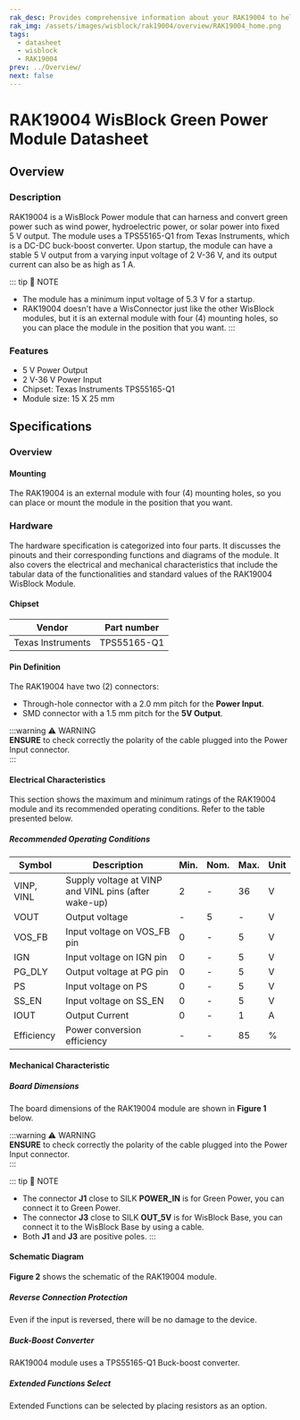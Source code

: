 ```yaml
---
rak_desc: Provides comprehensive information about your RAK19004 to help you use it. This information includes technical specifications, characteristics, and requirements, and it also discusses the device components.
rak_img: /assets/images/wisblock/rak19004/overview/RAK19004_home.png
tags:
  - datasheet
  - wisblock
  - RAK19004
prev: ../Overview/
next: false
---
```


# RAK19004 WisBlock Green Power Module Datasheet

## Overview

### Description

RAK19004 is a WisBlock Power module that can harness and convert green power such as wind power, hydroelectric power, or solar power into fixed 5&nbsp;V output. The module uses a TPS55165-Q1 from Texas Instruments, which is a DC-DC buck-boost converter. Upon startup, the module can have a stable 5&nbsp;V output from a varying input voltage of 2&nbsp;V-36&nbsp;V, and its output current can also be as high as 1&nbsp;A.

::: tip 📝 NOTE
- The module has a minimum input voltage of 5.3&nbsp;V for a startup.
- RAK19004 doesn't have a WisConnector just like the other WisBlock modules, but it is an external module with four (4) mounting holes, so you can place the module in the position that you want.
::: 

### Features

- 5&nbsp;V Power Output
- 2&nbsp;V-36&nbsp;V Power Input
- Chipset: Texas Instruments TPS55165-Q1
- Module size: 15 X 25&nbsp;mm

## Specifications

### Overview

#### Mounting

The RAK19004 is an external module with four (4) mounting holes, so you can place or mount the module in the position that you want.

### Hardware

The hardware specification is categorized into four parts. It discusses the pinouts and their corresponding functions and diagrams of the module. It also covers the electrical and mechanical characteristics that include the tabular data of the functionalities and standard values of the RAK19004 WisBlock Module.

####  Chipset
| Vendor            | Part number |
| ----------------- | ----------- |
| Texas Instruments | TPS55165-Q1 |

#### Pin Definition

The RAK19004 have two (2) connectors:
- Through-hole connector with a 2.0&nbsp;mm pitch for the **Power Input**.
- SMD connector with a 1.5&nbsp;mm pitch for the **5V Output**.

:::warning ⚠️ WARNING    
**ENSURE** to check correctly the polarity of the cable plugged into the Power Input connector.    
:::

#### Electrical Characteristics

This section shows the maximum and minimum ratings of the RAK19004 module and its recommended operating conditions. Refer to the table presented below.

##### Recommended Operating Conditions

| Symbol     | Description                                          | Min. | Nom. | Max. | Unit |
| ---------- | ---------------------------------------------------- | ---- | ---- | ---- | ---- |
| VINP, VINL | Supply voltage at VINP and VINL pins (after wake-up) | 2    | -    | 36   | V    |
| VOUT       | Output voltage                                       | -    | 5    | -    | V    |
| VOS_FB     | Input voltage on VOS_FB pin                          | 0    | -    | 5    | V    |
| IGN        | Input voltage on IGN pin                             | 0    | -    | 5    | V    |
| PG_DLY     | Output voltage at PG pin                             | 0    | -    | 5    | V    |
| PS         | Input voltage on PS                                  | 0    | -    | 5    | V    |
| SS_EN      | Input voltage on SS_EN                               | 0    | -    | 5    | V    |
| IOUT       | Output Current                                       | 0    | -    | 1    | A    |
| Efficiency | Power conversion efficiency                          | -    | -    | 85   | %    |

#### Mechanical Characteristic

##### Board Dimensions

The board dimensions of the RAK19004 module are shown in **Figure 1** below.

<rk-img
  src="/assets/images/wisblock/rak19004/datasheet/board-dimensions.png"
  width="40%"
  caption="RAK19004 Board Dimensions"
/>

:::warning ⚠️ WARNING    
**ENSURE** to check correctly the polarity of the cable plugged into the Power Input connector.    
:::

::: tip 📝 NOTE

- The connector **J1** close to SILK **POWER_IN** is for Green Power, you can connect it to Green Power.
- The connector **J3** close to SILK **OUT_5V** is for WisBlock Base, you can connect it to the WisBlock Base by using a cable.
- Both **J1** and **J3** are positive poles.
::: 

#### Schematic Diagram

**Figure 2** shows the schematic of the RAK19004 module.

<rk-img
  src="/assets/images/wisblock/rak19004/datasheet/rak19004-schematic.png"
  width="100%"
  caption="RAK19004 WisBlock Module Schematics"
/>

##### Reverse Connection Protection

Even if the input is reversed, there will be no damage to the device.

<rk-img
  src="/assets/images/wisblock/rak19004/datasheet/reverse-protect.png"
  width="35%"
  caption="RAK19004 Reverse Protection Diode"
/>

##### Buck-Boost Converter

RAK19004 module uses a TPS55165-Q1 Buck-boost converter.

<rk-img
  src="/assets/images/wisblock/rak19004/datasheet/buck-boost.png"
  width="80%"
  caption="RAK19004 Buck-Boost Schematic"
/>

##### Extended Functions Select

Extended Functions can be selected by placing resistors as an option.

<rk-img
  src="/assets/images/wisblock/rak19004/datasheet/function-select.png"
  width="80%"
  caption="RAK19004 Extended Function Select"
/>

